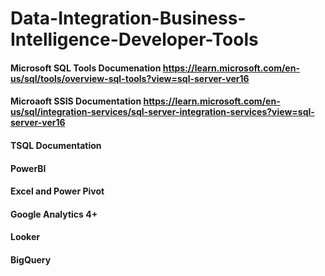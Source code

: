 # Data-Integration-Business-Intelligence-Developer-Tools


#### Microsoft SQL Tools Documenation https://learn.microsoft.com/en-us/sql/tools/overview-sql-tools?view=sql-server-ver16

#### Microaoft SSIS Documentation https://learn.microsoft.com/en-us/sql/integration-services/sql-server-integration-services?view=sql-server-ver16

#### TSQL Documentation

#### PowerBI

#### Excel and Power Pivot

#### Google Analytics 4+

#### Looker

#### BigQuery
